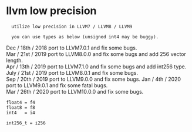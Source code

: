# llvm low precision
```
  utilize low precision in LLVM7 / LLVM8 / LLVM9

  you can use types as below (unsigned int4 may be buggy).
```

Dec / 18th / 2018 port to LLVM7.0.1 and fix some bugs.  
Mar / 21st / 2019 port to LLVM8.0.0 and fix some bugs and add 256 vector length.  
Apr /  13th / 2019 port to LLVM7.1.0 and fix some bugs and add int256 type.  
July / 21st / 2019 port to LLVM8.0.1 and fix some bugs.  
Sep / 20th / 2019 port to LLVM9.0.0 and fix some bugs. 
Jan / 4th / 2020 port to LLVM9.0.1 and fix some fatal bugs.  
Mar / 26th / 2020 port to LLVM10.0.0 and fix some bugs. 

`float4 = f4`  
`float8 = f8`  
`int4   = i4`

`int256_t = i256`
